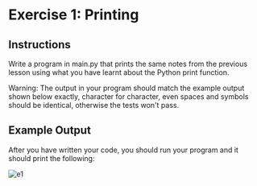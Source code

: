 # Exercise 1: Printing

## Instructions

Write a program in main.py that prints the same notes from the previous lesson using what you have learnt about the Python print function.

Warning: The output in your program should match the example output shown below exactly, character for character, even spaces and symbols should be identical, otherwise the tests won't pass.

## Example Output

After you have written your code, you should run your program and it should print the following:

![e1](https://user-images.githubusercontent.com/50435319/217722191-25e29946-ad75-435a-b424-2a975baf9adf.PNG)
